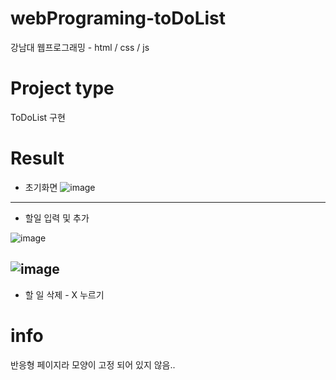 # webPrograming-toDoList
강남대 웹프로그래밍 - html / css / js

# Project type
ToDoList 구현

# Result
* 초기화면
![image](https://user-images.githubusercontent.com/97109414/229394393-9594d1f0-304f-47fc-a8e0-ee45234c0e00.png)
---
* 할일 입력 및 추가

![image](https://user-images.githubusercontent.com/97109414/229394930-fbdfbf50-fe57-4bad-93ab-bfec442d2742.png)

![image](https://user-images.githubusercontent.com/97109414/229395002-37450e84-8a4c-4def-a984-3947b687b645.png)
---
* 할 일 삭제 - X 누르기

# info
반응형 페이지라 모양이 고정 되어 있지 않음..
